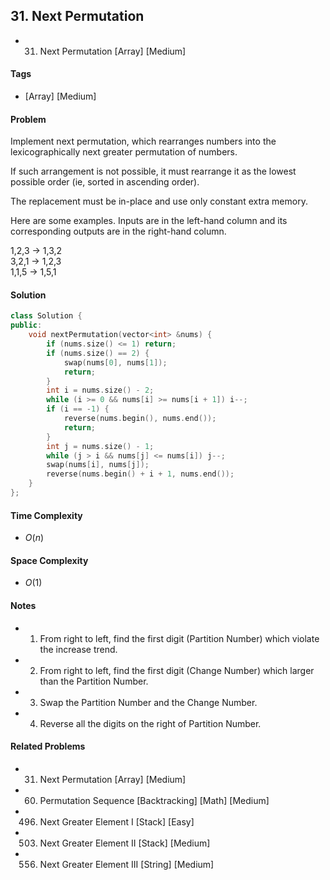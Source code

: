 ## 31. Next Permutation
- 31. Next Permutation [Array] [Medium]

#### Tags
- [Array] [Medium]

#### Problem
Implement next permutation, which rearranges numbers into the lexicographically next greater permutation of numbers.

If such arrangement is not possible, it must rearrange it as the lowest possible order (ie, sorted in ascending order).

The replacement must be in-place and use only constant extra memory.

Here are some examples. Inputs are in the left-hand column and its corresponding outputs are in the right-hand column.

1,2,3 → 1,3,2  
3,2,1 → 1,2,3  
1,1,5 → 1,5,1  

#### Solution
``` C++
class Solution {
public:
    void nextPermutation(vector<int> &nums) {
        if (nums.size() <= 1) return;
        if (nums.size() == 2) {
            swap(nums[0], nums[1]);
            return;
        }
        int i = nums.size() - 2;
        while (i >= 0 && nums[i] >= nums[i + 1]) i--;
        if (i == -1) {
            reverse(nums.begin(), nums.end());
            return;
        }
        int j = nums.size() - 1;
        while (j > i && nums[j] <= nums[i]) j--;
        swap(nums[i], nums[j]);
        reverse(nums.begin() + i + 1, nums.end());
    }
};
```

#### Time Complexity
- $O(n)$

#### Space Complexity
- $O(1)$

#### Notes
- 1. From right to left, find the first digit (Partition Number) which violate the increase trend.
- 2. From right to left, find the first digit (Change Number) which larger than the Partition Number.
- 3. Swap the Partition Number and the Change Number.
- 4. Reverse all the digits on the right of Partition Number.

#### Related Problems
- 31. Next Permutation [Array] [Medium]
- 60. Permutation Sequence [Backtracking] [Math] [Medium]
- 496. Next Greater Element I [Stack] [Easy]
- 503. Next Greater Element II [Stack] [Medium]
- 556. Next Greater Element III [String] [Medium]
